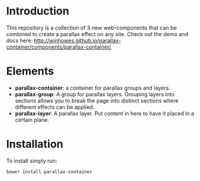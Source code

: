 # Introduction
This repository is a collection of 3 new web-components that can be combined to create a parallax effect on any site.
Check out the demo and docs here: http://winhowes.github.io/parallax-container/components/parallax-container/.

# Elements
 - **parallax-container**: a container for parallax groups and layers.
 - **parallax-group**: A group for parallax layers. Grouping layers into sections allows you to break the page into distinct sections where different effects can be applied.
 - **parallax-layer**: A parallax layer. Put content in here to have it placed in a certain plane.

# Installation
To install simply run:
```
bower install parallax-container
```
